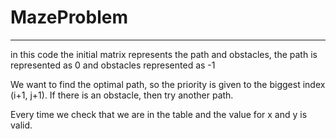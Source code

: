 # MazeProblem
---
in this code the initial matrix represents the path and obstacles, the path is represented as 0 and obstacles represented as -1

We want to find the optimal path, so the priority is given to the biggest index (i+1, j+1). If there is an obstacle, then try another path.

Every time we check that we are in the table and the value for x and y is valid.
